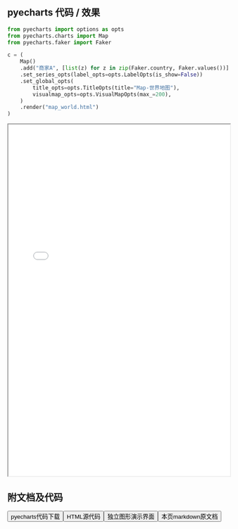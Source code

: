 
## pyecharts 代码 / 效果

```python
from pyecharts import options as opts
from pyecharts.charts import Map
from pyecharts.faker import Faker

c = (
    Map()
    .add("商家A", [list(z) for z in zip(Faker.country, Faker.values())], "world")
    .set_series_opts(label_opts=opts.LabelOpts(is_show=False))
    .set_global_opts(
        title_opts=opts.TitleOpts(title="Map-世界地图"),
        visualmap_opts=opts.VisualMapOpts(max_=200),
    )
    .render("map_world.html")
)

```

<iframe width="100%" height="800px" src="/pyecharts/Map/map_world.html"></iframe>

## 附文档及代码

<a href="https://cdn.jsdelivr.net/gh/wfy-belief/python/docs/pyecharts/Map/map_world.py"><button class="mybutton">pyecharts代码下载</button></a><a href="https://cdn.jsdelivr.net/gh/wfy-belief/python/docs/pyecharts/Map/map_world.html"><button class="mybutton">HTML源代码</button></a><a href="https://python.wfyblog.cn/pyecharts/Map/map_world.html"><button class="mybutton">独立图形演示界面</button></a><a href="https://cdn.jsdelivr.net/gh/wfy-belief/python/docs/pyecharts/Map/map_world.md"><button class="mybutton">本页markdown原文档</button></a>